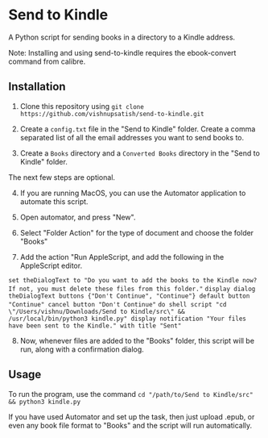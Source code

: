 # Send to Kindle
A Python script for sending books in a directory to a Kindle address.

Note: Installing and using send-to-kindle requires the ebook-convert command from calibre.

## Installation
1. Clone this repository using `git clone https://github.com/vishnupsatish/send-to-kindle.git`

2. Create a `config.txt` file in the "Send to Kindle" folder. Create a comma separated list of all the email addresses you want to send books to.

3. Create a `Books` directory and a `Converted Books` directory in the "Send to Kindle" folder.

The next few steps are optional.

4. If you are running MacOS, you can use the Automator application to automate this script.

5. Open automator, and press "New".

6. Select "Folder Action" for the type of document and choose the folder "Books"

7. Add the action "Run AppleScript, and add the following in the AppleScript editor.

`set theDialogText to "Do you want to add the books to the Kindle now? If not, you must delete these files from this folder."`
`display dialog theDialogText buttons {"Don't Continue", "Continue"} default button "Continue" cancel button "Don't Continue"`
`do shell script "cd \"/Users/vishnu/Downloads/Send to Kindle/src\" && /usr/local/bin/python3 kindle.py"
display notification "Your files have been sent to the Kindle." with title "Sent"`

8. Now, whenever files are added to the "Books" folder, this script will be run, along with a confirmation dialog.
 
## Usage

To run the program, use the command `cd "/path/to/Send to Kindle/src" && python3 kindle.py`

If you have used Automator and set up the task, then just upload .epub, or even any book file format to "Books" and the script will run automatically.
 
